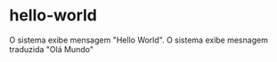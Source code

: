 # hello-world
O sistema exibe mensagem "Hello World".
O sistema exibe mesnagem traduzida "Olá Mundo"
